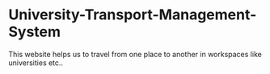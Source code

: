 # University-Transport-Management-System
This website helps us to travel from one place to another in workspaces like universities etc..

